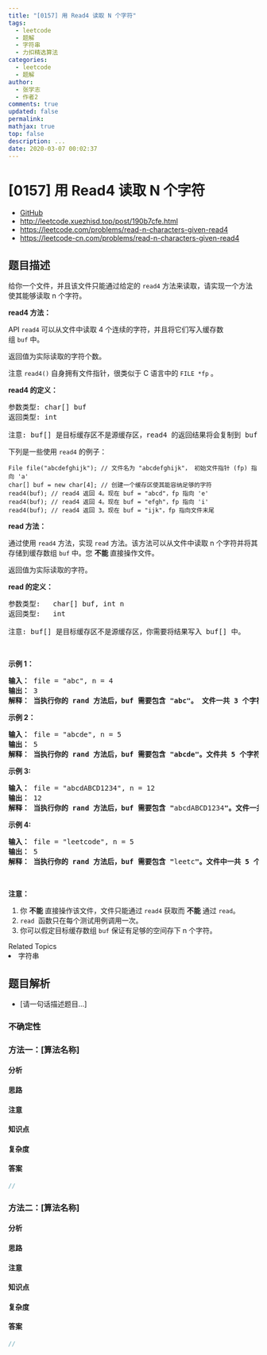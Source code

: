 ```yaml
---
title: "[0157] 用 Read4 读取 N 个字符"
tags:
  - leetcode
  - 题解
  - 字符串
  - 力扣精选算法
categories:
  - leetcode
  - 题解
author:
  - 张学志
  - 作者2
comments: true
updated: false
permalink:
mathjax: true
top: false
description: ...
date: 2020-03-07 00:02:37
---
```



# [0157] 用 Read4 读取 N 个字符
* [GitHub](https://github.com/algoboy101/LeetCodeCrowdsource/tree/master/_posts/QA/%5B0157%5D%20%E7%94%A8%20Read4%20%E8%AF%BB%E5%8F%96%20N%20%E4%B8%AA%E5%AD%97%E7%AC%A6.md)
* http://leetcode.xuezhisd.top/post/190b7cfe.html
* https://leetcode.com/problems/read-n-characters-given-read4
* https://leetcode-cn.com/problems/read-n-characters-given-read4


## 题目描述

<p>给你一个文件，并且该文件只能通过给定的&nbsp;<code>read4</code>&nbsp;方法来读取，请实现一个方法使其能够读取 n 个字符。</p>

<p><strong>read4 方法：</strong></p>

<p>API&nbsp;<code>read4</code>&nbsp;可以从文件中读取 4 个连续的字符，并且将它们写入缓存数组&nbsp;<code>buf</code>&nbsp;中。</p>

<p>返回值为实际读取的字符个数。</p>

<p>注意&nbsp;<code>read4()</code> 自身拥有文件指针，很类似于 C 语言中的 <code>FILE *fp</code> 。</p>

<p><strong>read4 的定义：</strong></p>

<pre>参数类型: char[] buf
返回类型: int

注意: buf[] 是目标缓存区不是源缓存区，read4 的返回结果将会复制到 buf[] 当中。
</pre>

<p>下列是一些使用 <code>read4</code> 的例子：</p>

<pre><code>File file(&quot;abcdefghijk&quot;); // 文件名为 &quot;abcdefghijk&quot;， 初始文件指针 (fp) 指向 &#39;a&#39; 
char[] buf = new char[4]; // 创建一个缓存区使其能容纳足够的字符
read4(buf); // read4 返回 4。现在 buf = &quot;abcd&quot;，fp 指向 &#39;e&#39;
read4(buf); // read4 返回 4。现在 buf = &quot;efgh&quot;，fp 指向 &#39;i&#39;
read4(buf); // read4 返回 3。现在 buf = &quot;ijk&quot;，fp 指向文件末尾</code></pre>

<p><strong>read 方法：</strong></p>

<p>通过使用 <code>read4</code> 方法，实现&nbsp;<code>read</code> 方法。该方法可以从文件中读取 n 个字符并将其存储到缓存数组&nbsp;<code>buf</code> 中。您&nbsp;<strong>不能&nbsp;</strong>直接操作文件。</p>

<p>返回值为实际读取的字符。</p>

<p><strong>read&nbsp;的定义：</strong></p>

<pre>参数类型:   char[] buf, int n
返回类型:   int

注意: buf[] 是目标缓存区不是源缓存区，你需要将结果写入 buf[] 中。
</pre>

<p>&nbsp;</p>

<p><strong>示例 1：</strong></p>

<pre><strong>输入： </strong>file = &quot;abc&quot;, n = 4
<strong>输出： </strong>3
<strong>解释： 当执行你的 rand 方法后，buf 需要包含 &quot;abc&quot;。 文件一共 3 个字符，因此返回 3。 注意 &quot;abc&quot; 是文件的内容，不是 buf 的内容，buf 是你需要写入结果的目标缓存区。 </strong></pre>

<p><strong>示例 2：</strong></p>

<pre><strong>输入： </strong>file = &quot;abcde&quot;, n = 5
<strong>输出： </strong>5
<strong>解释： 当执行你的 rand 方法后，buf 需要包含 &quot;abcde&quot;。文件共 5 个字符，因此返回 5。</strong>
</pre>

<p><strong>示例 3:</strong></p>

<pre><strong>输入： </strong>file = &quot;abcdABCD1234&quot;, n = 12
<strong>输出： </strong>12
<strong>解释： 当执行你的 rand 方法后，buf 需要包含 &quot;</strong>abcdABCD1234<strong>&quot;。文件一共 12 个字符，因此返回 12。</strong>
</pre>

<p><strong>示例 4:</strong></p>

<pre><strong>输入： </strong>file = &quot;leetcode&quot;, n = 5
<strong>输出： </strong>5
<strong>解释： 当执行你的 rand 方法后，buf 需要包含 &quot;</strong>leetc<strong>&quot;。文件中一共 5 个字符，因此返回 5。</strong>
</pre>

<p>&nbsp;</p>

<p><strong>注意：</strong></p>

<ol>
	<li>你 <strong>不能</strong> 直接操作该文件，文件只能通过 <code>read4</code> 获取而 <strong>不能</strong> 通过 <code>read</code>。</li>
	<li><code>read</code>&nbsp; 函数只在每个测试用例调用一次。</li>
	<li>你可以假定目标缓存数组&nbsp;<code>buf</code> 保证有足够的空间存下 n 个字符。&nbsp;</li>
</ol>
<div><div>Related Topics</div><div><li>字符串</li></div></div>


## 题目解析
* [请一句话描述题目...]

### 不确定性


### 方法一：[算法名称]

#### 分析

#### 思路

#### 注意

#### 知识点

#### 复杂度

#### 答案

```cpp
//
```


### 方法二：[算法名称]

#### 分析

#### 思路

#### 注意

#### 知识点

#### 复杂度

#### 答案

```cpp
//
```


